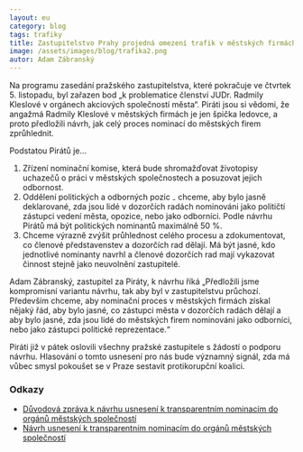 ```yaml
---
layout: eu
category: blog
tags: trafiky
title: Zastupitelstvo Prahy projedná omezení trafik v městských firmách
image: /assets/images/blog/trafika2.png
autor: Adam Zábranský
---
```


Na programu zasedání pražského zastupitelstva, které pokračuje ve čtvrtek 5. listopadu, byl zařazen bod „k problematice členství JUDr. Radmily Kleslové v orgánech akciových společností města“. Piráti jsou si vědomi, že angažmá Radmily Kleslové v městských firmách je jen špička ledovce, a proto předložili návrh, jak celý proces nominací do městských firem zprůhlednit. 

Podstatou Pirátů je...
    
1) Zřízení nominační komise, která bude shromažďovat životopisy uchazečů o práci v městských společnostech a posuzovat jejich odbornost. 
2) Oddělení politických a odborných pozic ₋ chceme, aby bylo jasně deklarované, zda jsou lidé v dozorčích radách nominováni jako političtí zástupci vedení města, opozice, nebo jako odborníci. Podle návrhu Pirátů má být politických nominantů maximálně 50 %. 
3) Chceme výrazně zvýšit průhlednost celého procesu a zdokumentovat, co členové představenstev a dozorčích rad dělají. Má být jasné, kdo jednotlivé nominanty navrhl a členové dozorčích rad mají vykazovat činnost stejně jako neuvolnění zastupitelé. 

Adam Zábranský, zastupitel za Piráty, k návrhu říká „Předložili jsme kompromisní variantu návrhu, tak aby byl v zastupitelstvu průchozí. Především chceme, aby nominační proces v městských firmách získal nějaký řád, aby bylo jasné, co zástupci města v dozorčích radách dělají a aby bylo jasné, zda jsou lidé do městských firem nominováni jako odborníci, nebo jako zástupci politické reprezentace.“

Piráti již v pátek oslovili všechny pražské zastupitele s žádostí o podporu návrhu. Hlasování o tomto usnesení pro nás bude významný signál, zda má vůbec smysl pokoušet se v Praze sestavit protikorupční koalici. 

### Odkazy

* [Důvodová zpráva k návrhu usnesení k transparentním nominacím do orgánů městských společností](https://github.com/pirati-cz/KlubPraha/blob/master/materialy/mestske-firmy/stop-trafikam/duvodova-zprava.md)
* [Návrh usnesení k transparentním nominacím do orgánů městských společností](https://github.com/pirati-cz/KlubPraha/blob/master/materialy/mestske-firmy/stop-trafikam/nominace.pdf)
